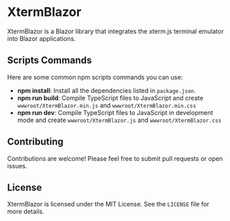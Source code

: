 # XtermBlazor

XtermBlazor is a Blazor library that integrates the xterm.js terminal emulator into Blazor applications.

## Scripts Commands

Here are some common npm scripts commands you can use:

- **npm install**: Install all the dependencies listed in `package.json`.
- **npm run build**: Compile TypeScript files to JavaScript and create `wwwroot/XtermBlazor.min.js` and `wwwroot/XtermBlazor.min.css`
- **npm run dev**:  Compile TypeScript files to JavaScript in development mode and create `wwwroot/XtermBlazor.js` and `wwwroot/XtermBlazor.css`

## Contributing
Contributions are welcome! Please feel free to submit pull requests or open issues.

## License
XtermBlazor is licensed under the MIT License. See the `LICENSE` file for more details.
```
